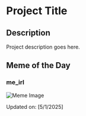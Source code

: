 # Project Title

## Description

Project description goes here.

## Meme of the Day

### me_irl
![Meme Image](https://i.redd.it/ch3in5aveuxe1.png)

Updated on: [5/1/2025]